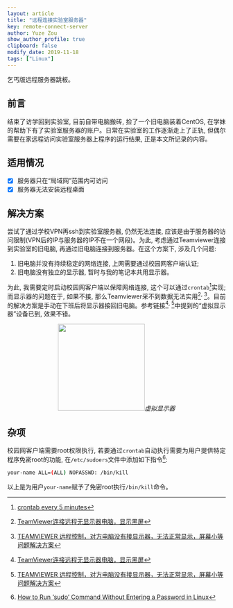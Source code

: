 ```yaml
---
layout: article
title: "远程连接实验室服务器"
key: remote-connect-server
author: Yuze Zou
show_author_profile: true
clipboard: false
modify_date: 2019-11-18
tags: ["Linux"]
---
```


乞丐版远程服务器跳板。 <!--more-->

<div style="margin: 0 auto;" align="justify" markdown="1">

## 前言

结束了访学回到实验室, 目前自带电脑搬砖, 捡了一个旧电脑装着CentOS, 在学妹的帮助下有了实验室服务器的账户。日常在实验室的工作逐渐走上了正轨, 但偶尔需要在家远程访问实验室服务器上程序的运行结果, 正是本文所记录的内容。

## 适用情况

- [x] 服务器只在“局域网”范围内可访问
- [x] 服务器无法安装远程桌面

## 解决方案

尝试了通过学校VPN再ssh到实验室服务器, 仍然无法连接, 应该是由于服务器的访问限制(VPN后的IP与服务器的IP不在一个网段)。为此, 考虑通过Teamviewer连接到实验室的旧电脑, 再通过旧电脑连接到服务器。在这个方案下, 涉及几个问题: 

1. 旧电脑并没有持续稳定的网络连接, 上网需要通过校园网客户端认证; 
2. 旧电脑没有独立的显示器, 暂时与我的笔记本共用显示器。

为此, 我需要定时启动校园网客户端以保障网络连接, 这个可以通过`crontab`[^3]实现; 而显示器的问题在于, 如果不接, 那么Teamviewer采不到数据无法实用[^1]<sup>, </sup>[^2]。目前的解决方案是手动在下班后将显示器接回旧电脑。参考链接[^1]<sup>, </sup>[^2]中提到的“虚拟显示器”设备已到, 效果不错。

<div style="margin: 0 auto;" align="center" markdown="1">
<img src="https://user-images.githubusercontent.com/16682999/68841409-8241d100-06ff-11ea-9bf1-91bf031fb85d.png" class="shadow rounded" width="200px"><em>虚拟显示器</em>
</div>

## 杂项

校园网客户端需要root权限执行, 若要通过`crontab`自动执行需要为用户提供特定程序免密root的功能, 在`/etc/sudoers`文件中添加如下指令[^4]:

```bash
your-name ALL=(ALL) NOPASSWD: /bin/kill
```

以上是为用户`your-name`赋予了免密root执行`/bin/kill`命令。

</div>

[^1]: [TeamViewer连接远程无显示器电脑，显示黑屏](https://bbs.et8.net/bbs/showthread.php?t=1356746)
[^2]: [TEAMVIEWER 远程控制，对方电脑没有接显示器，无法正常显示，屏幕小等问题解决方案](https://www.remoteaps.com/blog/602)
[^3]: [crontab every 5 minutes](https://crontab.guru/every-5-minutes)
[^4]: [How to Run ‘sudo’ Command Without Entering a Password in Linux](https://www.tecmint.com/run-sudo-command-without-password-linux/)
